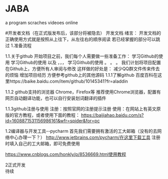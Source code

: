 # JABA
a program scraches videoes online	

#开发者文档（在正式版发布后，该部分将被隐去）
开发文档
绪言：
开发文档的正确使用方式就是按照从上往下，从左往右的顺序阅读
若已经掌握的部分可以跳过
1.准备流程

1.1.关于github
开始项目之前，我们每个人需要做一些准备工作：
学习Github的使用
学习Github的使用
以及
，，，
学习Github的使用
。
。
。
我们计划将项目配置在Github上，方便所有人审阅与修改
这样做的好处是：
减少QQ群文件传来传去的烦恼
增加项目经历
方便参考github上的其他源码
1.1.1了解github
百度百科在这里https://baike.baidu.com/item/github/10145341?fr=aladdin


1.1.2 github支持的浏览器
Chrome，Firefox等
推荐使用Chrome浏览器，配置有网页自动翻译功能，也可以自行安装划词翻译的插件

1.1.3github注册与使用
  注册：按照官网的注册提示注册
使用：在网站上有英文原版的官方教程，或者使用下面的教程：
https://baijiahao.baidu.com/s?id=1608871531156986161&wfr=spider&for=pc

1.2编译器与开发工具--pycharm
首先我们需要拥有激活的工大邮箱（没有的去网络中心办理一下？）
http://www.jetbrains.com/pycharm/在这里下载工具
注册时填入自己的工大邮箱，即可免费使用

https://www.cnblogs.com/honkly/p/8536669.html使用教程

2正式开发        
待续
